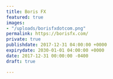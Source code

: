 ```yaml
---
title: Boris FX
featured: true
images:
- "/uploads/borisfxdotcom.png"
permalink: https://borisfx.com/
private: true
publishdate: 2017-12-31 04:00:00 +0000
expirydate: 2030-01-01 04:00:00 +0000
date: 2017-12-31 00:00:00 -0400
draft: true

---
```

